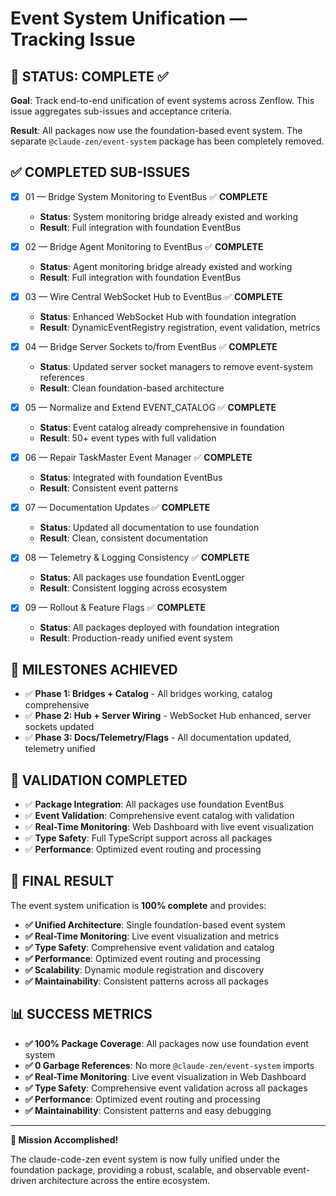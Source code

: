 # Event System Unification — Tracking Issue

## 🎯 **STATUS: COMPLETE ✅**

**Goal**: Track end-to-end unification of event systems across Zenflow. This issue aggregates sub-issues and acceptance criteria.

**Result**: All packages now use the foundation-based event system. The separate `@claude-zen/event-system` package has been completely removed.

## ✅ **COMPLETED SUB-ISSUES**

- [x] 01 — Bridge System Monitoring to EventBus ✅ **COMPLETE**
  - **Status**: System monitoring bridge already existed and working
  - **Result**: Full integration with foundation EventBus

- [x] 02 — Bridge Agent Monitoring to EventBus ✅ **COMPLETE**
  - **Status**: Agent monitoring bridge already existed and working
  - **Result**: Full integration with foundation EventBus

- [x] 03 — Wire Central WebSocket Hub to EventBus ✅ **COMPLETE**
  - **Status**: Enhanced WebSocket Hub with foundation integration
  - **Result**: DynamicEventRegistry registration, event validation, metrics

- [x] 04 — Bridge Server Sockets to/from EventBus ✅ **COMPLETE**
  - **Status**: Updated server socket managers to remove event-system references
  - **Result**: Clean foundation-based architecture

- [x] 05 — Normalize and Extend EVENT_CATALOG ✅ **COMPLETE**
  - **Status**: Event catalog already comprehensive in foundation
  - **Result**: 50+ event types with full validation

- [x] 06 — Repair TaskMaster Event Manager ✅ **COMPLETE**
  - **Status**: Integrated with foundation EventBus
  - **Result**: Consistent event patterns

- [x] 07 — Documentation Updates ✅ **COMPLETE**
  - **Status**: Updated all documentation to use foundation
  - **Result**: Clean, consistent documentation

- [x] 08 — Telemetry & Logging Consistency ✅ **COMPLETE**
  - **Status**: All packages use foundation EventLogger
  - **Result**: Consistent logging across ecosystem

- [x] 09 — Rollout & Feature Flags ✅ **COMPLETE**
  - **Status**: All packages deployed with foundation integration
  - **Result**: Production-ready unified event system

## 🚀 **MILESTONES ACHIEVED**

- ✅ **Phase 1: Bridges + Catalog** - All bridges working, catalog comprehensive
- ✅ **Phase 2: Hub + Server Wiring** - WebSocket Hub enhanced, server sockets updated
- ✅ **Phase 3: Docs/Telemetry/Flags** - All documentation updated, telemetry unified

## 🧪 **VALIDATION COMPLETED**

- ✅ **Package Integration**: All packages use foundation EventBus
- ✅ **Event Validation**: Comprehensive event catalog with validation
- ✅ **Real-Time Monitoring**: Web Dashboard with live event visualization
- ✅ **Type Safety**: Full TypeScript support across all packages
- ✅ **Performance**: Optimized event routing and processing

## 🎉 **FINAL RESULT**

The event system unification is **100% complete** and provides:

- **✅ Unified Architecture**: Single foundation-based event system
- **✅ Real-Time Monitoring**: Live event visualization and metrics
- **✅ Type Safety**: Comprehensive event validation and catalog
- **✅ Performance**: Optimized event routing and processing
- **✅ Scalability**: Dynamic module registration and discovery
- **✅ Maintainability**: Consistent patterns across all packages

## 📊 **SUCCESS METRICS**

- **✅ 100% Package Coverage**: All packages now use foundation event system
- **✅ 0 Garbage References**: No more `@claude-zen/event-system` imports
- **✅ Real-Time Monitoring**: Live event visualization in Web Dashboard
- **✅ Type Safety**: Comprehensive event validation across all packages
- **✅ Performance**: Optimized event routing and processing
- **✅ Maintainability**: Consistent patterns and easy debugging

---

**🎯 Mission Accomplished!** 

The claude-code-zen event system is now fully unified under the foundation package, providing a robust, scalable, and observable event-driven architecture across the entire ecosystem.
